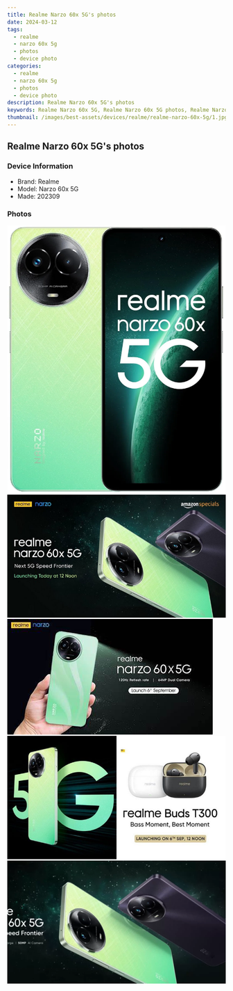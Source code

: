 ```yaml
---
title: Realme Narzo 60x 5G's photos
date: 2024-03-12
tags: 
  - realme
  - narzo 60x 5g
  - photos
  - device photo
categories: 
  - realme
  - narzo 60x 5g
  - photos
  - device photo
description: Realme Narzo 60x 5G's photos
keywords: Realme Narzo 60x 5G, Realme Narzo 60x 5G photos, Realme Narzo 60x 5G device photo
thumbnail: /images/best-assets/devices/realme/realme-narzo-60x-5g/1.jpg
---
```


## Realme Narzo 60x 5G's photos

### Device Information

- Brand: Realme
- Model: Narzo 60x 5G
- Made: 202309

### Photos

![/images/best-assets/devices/realme/realme-narzo-60x-5g/1.jpg](/images/best-assets/devices/realme/realme-narzo-60x-5g/1.jpg)
![/images/best-assets/devices/realme/realme-narzo-60x-5g/2.jpg](/images/best-assets/devices/realme/realme-narzo-60x-5g/2.jpg)
![/images/best-assets/devices/realme/realme-narzo-60x-5g/3.jpg](/images/best-assets/devices/realme/realme-narzo-60x-5g/3.jpg)
![/images/best-assets/devices/realme/realme-narzo-60x-5g/4.jpg](/images/best-assets/devices/realme/realme-narzo-60x-5g/4.jpg)
![/images/best-assets/devices/realme/realme-narzo-60x-5g/5.jpg](/images/best-assets/devices/realme/realme-narzo-60x-5g/5.jpg)
